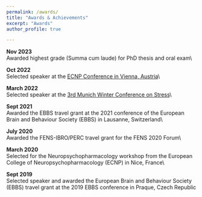 ```yaml
---
permalink: /awards/
title: "Awards & Achievements"
excerpt: "Awards"
author_profile: true

---
```




**Nov 2023** \
Awarded highest grade (Summa cum laude) for PhD thesis and oral exam\

**Oct 2022** \
Selected speaker at the [ECNP Conference in Vienna, Austria](https://www.ecnp.eu/about-ecnp/history/past-ecnp-meetings/past-congresses/vienna2022#!sessiondetails/0000101220_0)\

**March 2022** \
Selected speaker at the [3rd Munich Winter Conference on Stress](https://www.psych.mpg.de/2494849/the-3rd-munich-winter-conference-on-stress)\

**Sept 2021** \
Awarded the EBBS travel grant at the 2021 conference of the European Brain and Behaviour Society (EBBS) in Lausanne, Switzerland\

**July 2020** \
Awarded the FENS-IBRO/PERC travel grant for the FENS 2020 Forum\

**March 2020** \
Selected for the Neuropsychopharmacology workshop from the European College of Neuropsychopharmacology (ECNP) in Nice, France\

**Sept 2019** \
Selected speaker and awarded the European Brain and Behaviour Society (EBBS) travel grant at the 2019 EBBS conference in Praque, Czech Republic


